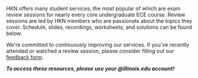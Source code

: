 HKN offers many student services, the most popular of which are exam review sessions for nearly every core undergraduate ECE course. Review sessions are led by HKN members who are passionate about the topics they cover. Schedule, slides, recordings, worksheets, and solutions can be found below. 

We're committed to continuously improving our services. If you've recently attended or watched a review session, please consider filling out our [feedback form](https://docs.google.com/forms/d/e/1FAIpQLSdw3kWh2bGqrUcBFtWbEoZ6nTNc9q5_NAxYruvesSDRuEtkcw/viewform?usp=sf_link).

***To access these resources, please use your @illinois.edu account!***